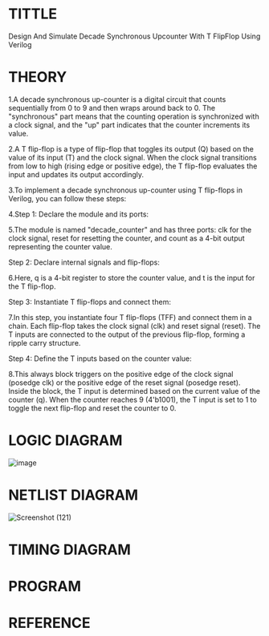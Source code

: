 # TITTLE

Design And Simulate Decade Synchronous Upcounter With T FlipFlop Using Verilog

# THEORY

1.A decade synchronous up-counter is a digital circuit that counts sequentially from 0 to 9 and then wraps around back to 0. The "synchronous" part means that the counting operation is synchronized with a clock signal, and the "up" part indicates that the counter increments its value.

2.A T flip-flop is a type of flip-flop that toggles its output (Q) based on the value of its input (T) and the clock signal. When the clock signal transitions from low to high (rising edge or positive edge), the T flip-flop evaluates the input and updates its output accordingly.

3.To implement a decade synchronous up-counter using T flip-flops in Verilog, you can follow these steps:

4.Step 1: Declare the module and its ports:

5.The module is named "decade_counter" and has three ports: clk for the clock signal, reset for resetting the counter, and count as a 4-bit output representing the counter value.

Step 2: Declare internal signals and flip-flops:

6.Here, q is a 4-bit register to store the counter value, and t is the input for the T flip-flop.

Step 3: Instantiate T flip-flops and connect them:

7.In this step, you instantiate four T flip-flops (TFF) and connect them in a chain. Each flip-flop takes the clock signal (clk) and reset signal (reset). The T inputs are connected to the output of the previous flip-flop, forming a ripple carry structure.

Step 4: Define the T inputs based on the counter value:

8.This always block triggers on the positive edge of the clock signal (posedge clk) or the positive edge of the reset signal (posedge reset). Inside the block, the T input is determined based on the current value of the counter (q). When the counter reaches 9 (4'b1001), the T input is set to 1 to toggle the next flip-flop and reset the counter to 0.

# LOGIC DIAGRAM

![image](https://github.com/varsha-2005/Simulation-project--Digital-Electronics/assets/119288183/b55acd10-ade1-48a7-9f5e-80d0b58bf543)


# NETLIST DIAGRAM


![Screenshot (121)](https://github.com/varsha-2005/Simulation-project--Digital-Electronics/assets/119288183/4a673a0f-5c4c-4279-ac05-ba580a2053b7)

# TIMING DIAGRAM

# PROGRAM

# REFERENCE
